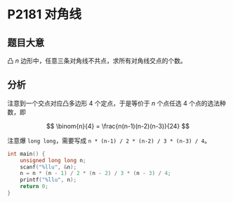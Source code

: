 # P2181 对角线

## 题目大意

凸 $n$ 边形中，任意三条对角线不共点，求所有对角线交点的个数。

## 分析

注意到一个交点对应凸多边形 $4$ 个定点，于是等价于 $n$ 个点任选 $4$ 个点的选法种数，即

$$
\binom{n}{4} = \frac{n(n-1)(n-2)(n-3)}{24}
$$

注意爆 `long long`，需要写成 `n * (n-1) / 2 * (n-2) / 3 * (n-3) / 4`。

```cpp
int main() {
	unsigned long long n;
	scanf("%llu", &n);
    n = n * (n - 1) / 2 * (n - 2) / 3 * (n - 3) / 4;
	printf("%llu", n);
	return 0;
}
```
